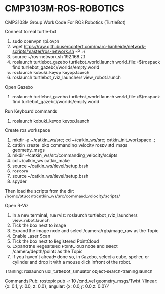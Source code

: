 # CMP3103M-ROS-ROBOTICS
CMP3103M Group Work Code For ROS Robotics (TurtleBot)


Connect to real turtle-bot


1) sudo openvpn rpi.ovpn
2) wget https://raw.githubusercontent.com/marc-hanheide/network-scripts/master/ros-network.sh -P ~/
3) source ~/ros-network.sh 192.168.2.1
4) roslaunch turtlebot_gazebo turtlebot_world.launch world_file:=$(rospack find turtlebot_gazebo)/worlds/empty.world
5) roslaunch kobuki_keyop keyop.launch
6) roslaunch turtlebot_rviz_launchers view_robot.launch

Open Gazebo

1) roslaunch turtlebot_gazebo turtlebot_world.launch world_file:=$(rospack find turtlebot_gazebo)/worlds/empty.world

Run Keyboard commands

1) roslaunch kobuki_keyop keyop.launch

Create ros workspace

1) mkdir -p ~/catkin_ws/src; cd ~/catkin_ws/src; catkin_init_workspace .;
2) catkin_create_pkg commanding_velocity rospy std_msgs geometry_msgs
3) mkdir ~/catkin_ws/src/commanding_velocity/scripts
4) cd ~/catkin_ws
   catkin_make
5) source ~/catkin_ws/devel/setup.bash
6) roscore
7) source ~/catkin_ws/devel/setup.bash
8) spyder

Then load the scripts from the dir: /home/student/catkin_ws/src/command_velocity/scripts/
 
 
Open R-Viz
1) In a new terminal, run rviz: roslaunch turtlebot_rviz_launchers view_robot.launch
2) Tick the box next to image
3) Expand the image node and select /camera/rgb/image_raw as the Topic
4) Enable Laser Scan
5) Tick the box next to Registered PointCloud
6) Expand the Regesitered PointCloud node and select /camera/depth/points as the Topic
7) If you haven't already done so, in Gazebo, select a cube, speher, or cylinder and drop it with a mouse click infront of the robot.

Training: 
roslaunch uol_turtlebot_simulator object-search-training.launch

Commands Pub: 
rostopic pub -r 10 /cmd_vel geometry_msgs/Twist  '{linear:  {x: 0.1, y: 0.0, z: 0.0}, angular: {x: 0.0,y: 0.0,z: 0.0}}'
